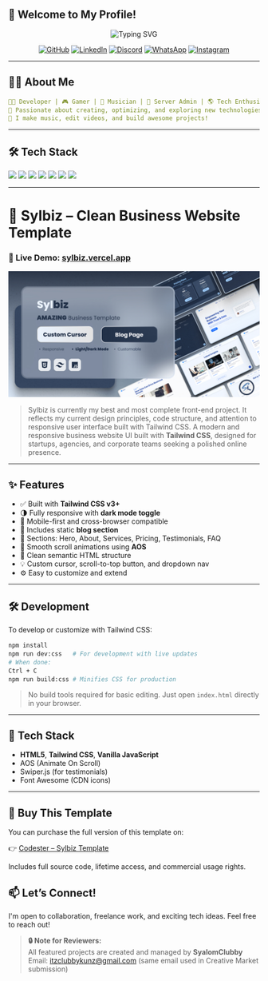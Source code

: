 <!-- BANNER -->
## 🌟 **Welcome to My Profile!**
<!-- TYPING ANIMATION -->
<p align="center">
  <img src="https://readme-typing-svg.herokuapp.com?font=Fira+Code&size=22&pause=1000&color=6C8FD9&center=true&vCenter=true&width=700&lines=Welcome+to+FrontSyl's+World!+🌍;Developer+|+Gamer+|+Music+Enthusiast+🎵;Crafting+Code%2C+Tuning+Sounds%2C+Managing+Servers+🔥" alt="Typing SVG"/>
</p>

<!-- SOCIAL MEDIA BADGES -->
<p align="center">
  <a href="https://github.com/syalomclubby"><img src="https://img.shields.io/badge/GitHub-100000?style=for-the-badge&logo=github&logoColor=white" alt="GitHub"></a>
  <a href="https://linkedin.com/in/syalom-layezar"><img src="https://img.shields.io/badge/LinkedIn-0A66C2?style=for-the-badge&logo=linkedin&logoColor=white" alt="LinkedIn"></a>
  <a href="https://discord.com/invite/v58xB2unpE"><img src="https://img.shields.io/badge/Discord-7289D9?style=for-the-badge&logo=discord&logoColor=white" alt="Discord"></a>
  <a href="#"><img src="https://img.shields.io/badge/Whatsapp-20C65A?style=for-the-badge&logo=whatsapp&logoColor=white" alt="WhatsApp"></a>
  <a href="https://instagram.com/syalom_lyz"><img src="https://img.shields.io/badge/Instagram-E4405F?style=for-the-badge&logo=instagram&logoColor=white" alt="Instagram"></a>
</p>

---

## 🧑‍💻 **About Me**
```yaml
👨‍💻 Developer | 🎮 Gamer | 🎹 Musician | 📡 Server Admin | 🌎 Tech Enthusiast
🚀 Passionate about creating, optimizing, and exploring new technologies.
🎵 I make music, edit videos, and build awesome projects!
```

---

## 🛠️ **Tech Stack**
<p>
  <img src="https://img.shields.io/badge/HTML5-E34F26?style=flat&logo=html5&logoColor=white" />
  <img src="https://img.shields.io/badge/CSS3-1572B6?style=flat&logo=css3&logoColor=white" />
  <img src="https://img.shields.io/badge/Tailwind_CSS-38B2AC?style=flat&logo=tailwind-css&logoColor=white" />
  <img src="https://img.shields.io/badge/JavaScript-F7DF1E?style=flat&logo=javascript&logoColor=black" />
  <img src="https://img.shields.io/badge/PHP-777BB4?style=flat&logo=php&logoColor=white" />
  <img src="https://img.shields.io/badge/Laravel-F9322C?style=flat&logo=laravel&logoColor=white" />
  <img src="https://img.shields.io/badge/Vercel-000?style=flat&logo=vercel&logoColor=white" />
</p>

---

# 🧩 Sylbiz – Clean Business Website Template

### 🚀 Live Demo: [sylbiz.vercel.app](https://sylbiz.vercel.app)

![Sylbiz Preview](sylbiz-preview.jpg)

> Sylbiz is currently my best and most complete front-end project.
> It reflects my current design principles, code structure, and attention to responsive user interface built with Tailwind CSS.
> A modern and responsive business website UI built with **Tailwind CSS**, designed for startups, agencies, and corporate teams seeking a polished online presence.

---

## ✨ Features

- ✅ Built with **Tailwind CSS v3+**
- 🌗 Fully responsive with **dark mode toggle**
- 📱 Mobile-first and cross-browser compatible
- 📰 Includes static **blog section**
- 💼 Sections: Hero, About, Services, Pricing, Testimonials, FAQ
- 🎯 Smooth scroll animations using **AOS**
- 🧠 Clean semantic HTML structure
- 💡 Custom cursor, scroll-to-top button, and dropdown nav
- ⚙️ Easy to customize and extend

---

## 🛠 Development

To develop or customize with Tailwind CSS:

```bash
npm install
npm run dev:css   # For development with live updates
# When done:
Ctrl + C
npm run build:css # Minifies CSS for production
```

> No build tools required for basic editing. Just open `index.html` directly in your browser.

---

## 📌 Tech Stack

- **HTML5**, **Tailwind CSS**, **Vanilla JavaScript**
- AOS (Animate On Scroll)
- Swiper.js (for testimonials)
- Font Awesome (CDN icons)

---

## 🛒 Buy This Template

You can purchase the full version of this template on:

👉 [Codester – Sylbiz Template](https://www.codester.com/items/56015/sylbiz-multipurpose-business-template)

Includes full source code, lifetime access, and commercial usage rights.

## 📫 **Let’s Connect!**
I'm open to collaboration, freelance work, and exciting tech ideas. Feel free to reach out!

> **🔒 Note for Reviewers:**  
> All featured projects are created and managed by **SyalomClubby**  
> Email: itzclubbykunz@gmail.com (same email used in Creative Market submission)

